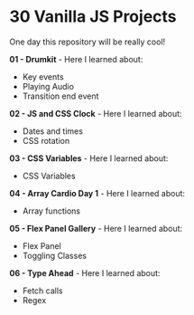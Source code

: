# 30 Vanilla JS Projects
One day this repository will be really cool!

**01 - Drumkit** - Here I learned about:
- Key events
- Playing Audio
- Transition end event

**02 - JS and CSS Clock** - Here I learned about:
- Dates and times
- CSS rotation

**03 - CSS Variables** - Here I learned about:
- CSS Variables

**04 - Array Cardio Day 1** - Here I learned about:
- Array functions

**05 - Flex Panel Gallery** - Here I learned about:
- Flex Panel
- Toggling Classes

**06 - Type Ahead** - Here I learned about:
- Fetch calls
- Regex